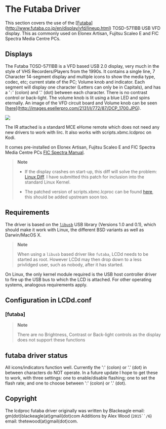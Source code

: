 # The Futaba Driver

This section covers the use of the
[[Futaba](Futaba)](http://www.futaba.co.jp/en/display/vfd/lineup.html)
TOSD-5711BB USB VFD display. This as commonly used on Elonex Artisan,
Fujitsu Scaleo E and FIC Spectra Media Centre PCs.

## Displays

The Futaba TOSD-5711BB is a VFD based USB 2.0 display, very much in the
style of VHS Recorders/Players from the 1990s. It contains a single
line, 7 Character 14-segment display and multiple icons to show the
media type, codec, etc; current state of the PC; Volume knob and
indicator. Each segment will display one character (Letters can only be
in Capitals), and has a '`:`' (colon) and '.' (dot) between each
character. There is no contrast control or back-light. The volume knob
is lit using a blue LED and spins eternally. An image of the VFD circuit
board and Volume knob can be seen
[[here](here)](http://images.esellerpro.com/2131/I/772/87/DCP_1700.JPG).

![](http://images.esellerpro.com/2131/I/772/87/DCP_1700.JPG)

The IR attached is a standard MCE eHome remote which does not need any
new drivers to work with lirc. It also works with scripts.xbmc.lcdproc
on Kodi.

It comes pre-installed on Elonex Artisan, Fujitsu Scaleo E and FIC
Spectra Media Centre PCs [FIC Spectra
Manual](http://www.fic.com.tw/spectraviiv/drivers/SPECTRA%20ID1%20Viiv%20User%20Manual.pdf).

> **Note**
> 
>   - If the display crashes on start-up, this diff will solve the
>     problem: [Linux
>     Diff](https://github.com/ajw107/LibreELEC.tv/blob/master/packages/linux/patches/default/linux-061-add-elonex-artisan-vfd-support.patch).
>     I have submitted this patch for inclusion into the standard Linux
>     Kernel.
> 
>   - The patched version of scripts.xbmc.lcproc can be found
>     [here](https://github.com/ajw107/script.xbmc.lcdproc), this should
>     be added upstream soon too.

## Requirements

The driver is based on the [`libusb`](http://libusb.info/) USB library
(Versions 1.0 and 0.1), which should make it work with Linux, the
different BSD variants as well as Darwin/MacOS X.

> **Note**
> 
> When using a `libusb` based driver like `futaba`, LCDd needs to be
> started as root. However LCDd may then drop down to a less privlidged
> user, such as nobody, after it has started.

On Linux, the only kernel module required is the USB host controller
driver to fire up the USB bus to which the LCD is attached. For other
operating systems, analogous requirements apply.

## Configuration in LCDd.conf

### \[futaba\]

> **Note**
> 
> There are no Brightness, Contrast or Back-light controls as the
> display does not support these functions

## futaba driver status

All icons/indicators function well. Currently the ':' (colon) or '.'
(dot) in between characters do NOT operate. In a future update I hope to
get these to work, with three settings: one to enable/disable flashing;
one to set the flash rate; and one to choose between ':' (colon) or '.'
(dot).

## Copyright

The lcdproc futaba driver originally was written by Blackeagle email:
gm(dot)blackeagle(at)gmail(dot)com Additions by Alex Wood (`2015``/6`)
email: thetewood(at)gmail(dot)com.

